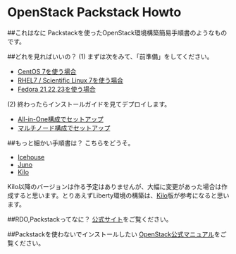 # OpenStack Packstack Howto

##これはなに
Packstackを使ったOpenStack環境構築簡易手順書のようなものです。

##どれを見ればいいの？
(1) まずは次をみて、「前準備」をしてください。

- [CentOS 7を使う場合](Packstack1a-QuickStart-arrangements-centos7.md)
- [RHEL7 / Scientific Linux 7を使う場合](Packstack1b-QuickStart-arrangements-others.md)
- [Fedora 21,22,23を使う場合](Packstack1b-QuickStart-arrangements-others.md)

(2) 終わったらインストールガイドを見てデプロイします。

- [All-in-One構成でセットアップ](Packstack2-QuickStart-installations.md)
- [マルチノード構成でセットアップ](Packstack3-QuickStart-installations-multi.md)


##もっと細かい手順書は？
こちらをどうそ。

- [Icehouse](https://github.com/ytooyama/rdo-icehouse)
- [Juno](https://github.com/ytooyama/rdo-juno)
- [Kilo](https://github.com/ytooyama/rdo-kilo)

Kilo以降のバージョンは作る予定はありませんが、大幅に変更があった場合は作成すると思います。とりあえずLiberty環境の構築は、[Kilo](https://github.com/ytooyama/rdo-kilo)版が参考になると思います。

##RDO,Packstackってなに？
[公式サイト](https://www.rdoproject.org/Main_Page)をご覧ください。

##Packstackを使わないでインストールしたい
[OpenStack公式マニュアル](http://docs.openstack.org)をご覧ください。